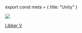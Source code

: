 export const meta = {
title: "Unity"
}

<img className="flush" src="/image/magnum_chaos.sm.jpg" />

<a href="/read/libber-v" className="next">Libber V</a>
